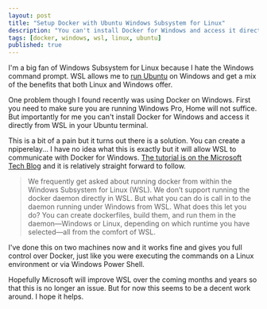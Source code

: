 ```yaml
---
layout: post
title: "Setup Docker with Ubuntu Windows Subsystem for Linux"
description: "You can't install Docker for Windows and access it directly from WSL in your Ubuntu terminal."
tags: [docker, windows, wsl, linux, ubuntu]
published: true
---
```


I'm a big fan of Windows Subsystem for Linux because I hate the Windows command prompt. WSL allows me to [run Ubuntu](https://www.microsoft.com/en-gb/p/ubuntu/9nblggh4msv6?activetab=pivot%3Aoverviewtab) on Windows and get a mix of the benefits that both Linux and Windows offer.

One problem though I found recently was using Docker on Windows. First you need to make sure you are running Windows Pro, Home will not suffice. But importantly for me you can't install Docker for Windows and access it directly from WSL in your Ubuntu terminal.

This is a bit of a pain but it turns out there is a solution. You can create a npiperelay... I have no idea what this is exactly but it will allow WSL to communicate with Docker for Windows. [The tutorial is on the Microsoft Tech Blog](https://blogs.technet.microsoft.com/virtualization/2017/12/08/wsl-interoperability-with-docker/) and it is relatively straight forward to follow.

> We frequently get asked about running docker from within the Windows Subsystem for Linux (WSL). We don’t support running the docker daemon directly in WSL. But what you can do is call in to the daemon running under Windows from WSL. What does this let you do? You can create dockerfiles, build them, and run them in the daemon—Windows or Linux, depending on which runtime you have selected—all from the comfort of WSL.

I've done this on two machines now and it works fine and gives you full control over Docker, just like you were executing the commands on a Linux environment or via Windows Power Shell.

Hopefully Microsoft will improve WSL over the coming months and years so that this is no longer an issue. But for now this seems to be a decent work around. I hope it helps.
